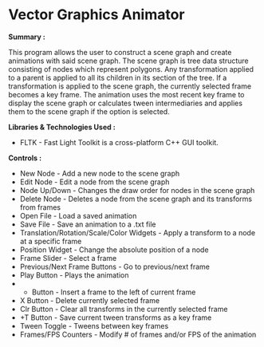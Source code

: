 # Vector Graphics Animator

__Summary :__

This program allows the user to construct a scene graph and create animations with said scene graph.  The scene graph is tree data structure consisting of nodes which represent polygons.  Any transformation applied to a parent is applied to all its children in its section of the tree.  If a transformation is applied to the scene graph, the currently selected frame becomes a key frame.  The animation uses the most recent key frame to display the scene graph or calculates tween intermediaries and applies them to the scene graph if the option is selected.

__Libraries & Technologies Used :__
* FLTK - Fast Light Toolkit is a cross-platform C++ GUI toolkit.

__Controls :__
* New Node - Add a new node to the scene graph
* Edit Node - Edit a node from the scene graph
* Node Up/Down - Changes the draw order for nodes in the scene graph
* Delete Node - Deletes a node from the scene graph and its transforms from frames
* Open File - Load a saved animation
* Save File - Save an animation to a .txt file
* Translation/Rotation/Scale/Color Widgets - Apply a transform to a node at a specific frame
* Position Widget - Change the absolute position of a node
* Frame Slider - Select a frame
* Previous/Next Frame Buttons - Go to previous/next frame
* Play Button - Plays the animation
* + Button - Insert a frame to the left of current frame
* X Button - Delete currently selected frame
* Clr Button - Clear all transforms in the currently selected frame
* +T Button - Save current tween transforms as a key frame
* Tween Toggle - Tweens between key frames
* Frames/FPS Counters - Modify # of frames and/or FPS of the animation
